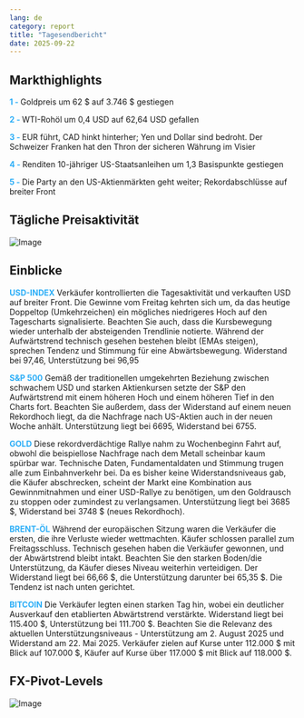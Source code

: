 ```yaml
---
lang: de
category: report
title: "Tagesendbericht"
date: 2025-09-22
---
```



<h2>Markthighlights</h2>
<strong style="color: #2caef7;">1 - </strong> Goldpreis um 62 $ auf 3.746 $ gestiegen

<strong style="color: #2caef7;">2 - </strong> WTI-Rohöl um 0,4 USD auf 62,64 USD gefallen

<strong style="color: #2caef7;">3 - </strong> EUR führt, CAD hinkt hinterher; Yen und Dollar sind bedroht. Der Schweizer Franken hat den Thron der sicheren Währung im Visier

<strong style="color: #2caef7;">4 - </strong> Renditen 10-jähriger US-Staatsanleihen um 1,3 Basispunkte gestiegen

<strong style="color: #2caef7;">5 - </strong> Die Party an den US-Aktienmärkten geht weiter; Rekordabschlüsse auf breiter Front



<h2>Tägliche Preisaktivität</h2>
<img src="https://markleighedu.github.io/img/Sep-2025/22-Sep-2025/price.jpg" alt="Image"/>

<h2>Einblicke</h2>
<strong style="color: #2caef7;">USD-INDEX</strong> Verkäufer kontrollierten die Tagesaktivität und verkauften USD auf breiter Front. Die Gewinne vom Freitag kehrten sich um, da das heutige Doppeltop (Umkehrzeichen) ein mögliches niedrigeres Hoch auf den Tagescharts signalisierte. Beachten Sie auch, dass die Kursbewegung wieder unterhalb der absteigenden Trendlinie notierte. Während der Aufwärtstrend technisch gesehen bestehen bleibt (EMAs steigen), sprechen Tendenz und Stimmung für eine Abwärtsbewegung. Widerstand bei 97,46, Unterstützung bei 96,95

<strong style="color: #2caef7;">S&P 500</strong> Gemäß der traditionellen umgekehrten Beziehung zwischen schwachem USD und starken Aktienkursen setzte der S&P den Aufwärtstrend mit einem höheren Hoch und einem höheren Tief in den Charts fort. Beachten Sie außerdem, dass der Widerstand auf einem neuen Rekordhoch liegt, da die Nachfrage nach US-Aktien auch in der neuen Woche anhält. Unterstützung liegt bei 6695, Widerstand bei 6755.

<strong style="color: #2caef7;">GOLD</strong> Diese rekordverdächtige Rallye nahm zu Wochenbeginn Fahrt auf, obwohl die beispiellose Nachfrage nach dem Metall scheinbar kaum spürbar war. Technische Daten, Fundamentaldaten und Stimmung trugen alle zum Einbahnverkehr bei. Da es bisher keine Widerstandsniveaus gab, die Käufer abschrecken, scheint der Markt eine Kombination aus Gewinnmitnahmen und einer USD-Rallye zu benötigen, um den Goldrausch zu stoppen oder zumindest zu verlangsamen. Unterstützung liegt bei 3685 $, Widerstand bei 3748 $ (neues Rekordhoch).

<strong style="color: #2caef7;">BRENT-ÖL</strong> Während der europäischen Sitzung waren die Verkäufer die ersten, die ihre Verluste wieder wettmachten. Käufer schlossen parallel zum Freitagsschluss. Technisch gesehen haben die Verkäufer gewonnen, und der Abwärtstrend bleibt intakt. Beachten Sie den starken Boden/die Unterstützung, da Käufer dieses Niveau weiterhin verteidigen. Der Widerstand liegt bei 66,66 $, die Unterstützung darunter bei 65,35 $. Die Tendenz ist nach unten gerichtet.

<strong style="color: #2caef7;">BITCOIN</strong> Die Verkäufer legten einen starken Tag hin, wobei ein deutlicher Ausverkauf den etablierten Abwärtstrend verstärkte. Widerstand liegt bei 115.400 $, Unterstützung bei 111.700 $. Beachten Sie die Relevanz des aktuellen Unterstützungsniveaus - Unterstützung am 2. August 2025 und Widerstand am 22. Mai 2025. Verkäufer zielen auf Kurse unter 112.000 $ mit Blick auf 107.000 $, Käufer auf Kurse über 117.000 $ mit Blick auf 118.000 $.



<h2>FX-Pivot-Levels</h2>
<img src="https://markleighedu.github.io/img/Sep-2025/22-Sep-2025/pivot.jpg" alt="Image"/>